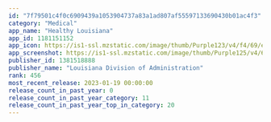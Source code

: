 ```yaml
---
id: "7f79501c4f0c6909439a1053904737a83a1ad807af55597133690430b01ac4f3"
category: "Medical"
app_name: "Healthy Louisiana"
app_id: 1181151152
app_icon: https://is1-ssl.mzstatic.com/image/thumb/Purple123/v4/f4/69/ea/f469eac5-f1ac-535b-7db4-5598ce1c7b2a/AppIcon-1x_U007emarketing-0-5-0-85-220.png/1024x1024bb.png
app_screenshot: https://is1-ssl.mzstatic.com/image/thumb/Purple125/v4/67/ae/6a/67ae6a85-7a3b-0e13-350d-e150e0fd4a04/e6a7ebc8-9f49-45d9-977a-ccdc29e154fc_6.5_LA_APP_STORE_HOME_1_Final.png/1242x2688bb.png
publisher_id: 1381518888
publisher_name: "Louisiana Division of Administration"
rank: 456
most_recent_release: 2023-01-19 00:00:00
release_count_in_past_year: 0
release_count_in_past_year_category: 11
release_count_in_past_year_top_in_category: 20
---
```

